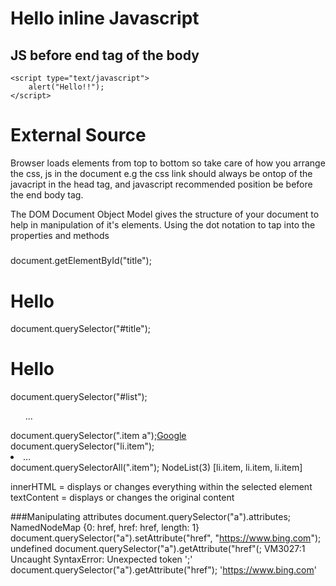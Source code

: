 <body onload="alert('hello internal js!!');">
    <h1>Hello inline Javascript</h1>
</body>

<body>
    <h2>JS before end tag of the body</h2>

    
    <script type="text/javascript">
        alert("Hello!!");
    </script>
</body>

<body>
    <h1>External Source</h1>
    <script src="index.js"></script>
</body>

Browser loads elements from top to bottom so take care of how you arrange the css, js in the document e.g the css link should always be ontop of the javacript in the head tag, and javascript recommended position be before the end body tag.

The DOM Document Object Model gives the structure of your document to help in manipulation of it's elements. Using the dot notation to tap into the properties and methods

#####
document.getElementById("title");
<h1 id=​"title">​Hello​</h1>​
document.querySelector("#title");
<h1 id=​"title">​Hello​</h1>​
document.querySelector("#list");
<ul id=​"list">​…​</ul>​
document.querySelector(".item a");
<a href=​"https:​/​/​www.google.com">​Google​</a>​
document.querySelector("li.item");
<li class=​"item">​…​</li>​
document.querySelectorAll(".item");
NodeList(3) [li.item, li.item, li.item]


<!-- Manipulating text using Javascript -->
innerHTML = displays or changes everything within the selected element
textContent = displays or changes the original content 

###Manipulating attributes
document.querySelector("a").attributes;
NamedNodeMap {0: href, href: href, length: 1}
document.querySelector("a").setAttribute("href", "https://www.bing.com");
undefined
document.querySelector("a").getAttribute("href"(;
VM3027:1 Uncaught SyntaxError: Unexpected token ';'
document.querySelector("a").getAttribute("href");
'https://www.bing.com'